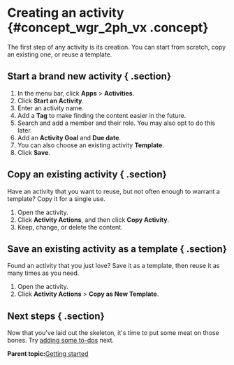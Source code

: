 # Creating an activity {#concept_wgr_2ph_vx .concept}

The first step of any activity is its creation. You can start from scratch, copy an existing one, or reuse a template.

## Start a brand new activity { .section}

1.  In the menu bar, click **Apps** \> **Activities**.
2.  Click **Start an Activity**.
3.  Enter an activity name.
4.  Add a **Tag** to make finding the content easier in the future.
5.  Search and add a member and their role. You may also opt to do this later.
6.  Add an **Activity Goal** and **Due date**.
7.  You can also choose an existing activity **Template**.
8.  Click **Save**.

## Copy an existing activity { .section}

Have an activity that you want to reuse, but not often enough to warrant a template? Copy it for a single use.

1.  Open the activity.
2.  Click **Activity Actions**, and then click **Copy Activity**.
3.  Keep, change, or delete the content.

## Save an existing activity as a template { .section}

Found an activity that you just love? Save it as a template, then reuse it as many times as you need.

1.  Open the activity.
2.  Click **Activity Actions** \> **Copy as New Template**.

## Next steps { .section}

Now that you've laid out the skeleton, it's time to put some meat on those bones. Try [adding some to-dos](c_adding_a_todo.md) next.

**Parent topic:**[Getting started](../activities/c_get_started.md)

